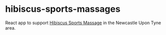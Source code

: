 # hibiscus-sports-massages

React app to support [Hibiscus Sports Massage](https://www.instagram.com/hibiscussportsmassage/?hl=en) in the Newcastle Upon Tyne area.


